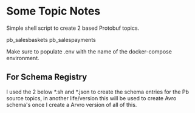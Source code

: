 # Some Topic Notes

Simple shell script to create 2 based Protobuf topics.

pb_salesbaskets
pb_salespayments

Make sure to populate .env with the name of the docker-compose environment.

## For Schema Registry

I used the 2 below *.sh and *.json to create the schema entries for the Pb source topics, in another life/version this will be used to create Avro schema's once I create a Arvro version of all of this.